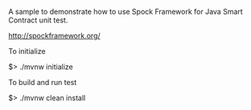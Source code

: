 A sample to demonstrate how to use Spock Framework for Java Smart Contract unit test.

http://spockframework.org/

To initialize

$> ./mvnw initialize

To build and run test

$> ./mvnw clean install


